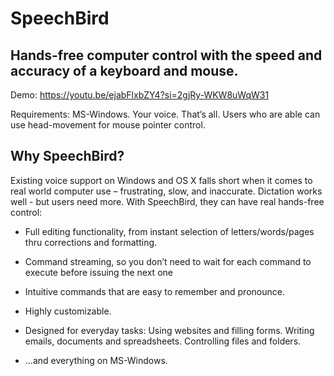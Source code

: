 # SpeechBird

## Hands-free computer control with the speed and accuracy of a keyboard and mouse.

Demo:
https://youtu.be/ejabFlxbZY4?si=2gjRy-WKW8uWqW31

Requirements: MS-Windows. Your voice. That’s all.
Users who are able can use head-movement for mouse pointer control. 

## Why SpeechBird?
Existing voice support on Windows and OS X falls short when it comes to real world computer use – frustrating, slow, and inaccurate. Dictation works well - but users need more. With SpeechBird, they can have real hands-free control:
* Full editing functionality, from instant  selection of letters/words/pages thru corrections and formatting. 

* Command streaming, so you don’t need to wait for each command to execute before issuing the next one

* Intuitive commands that are easy to remember and pronounce.

* Highly customizable. 

* Designed for everyday tasks: Using websites and filling forms. Writing emails, documents and spreadsheets. Controlling files and folders.

* …and everything on MS-Windows. 